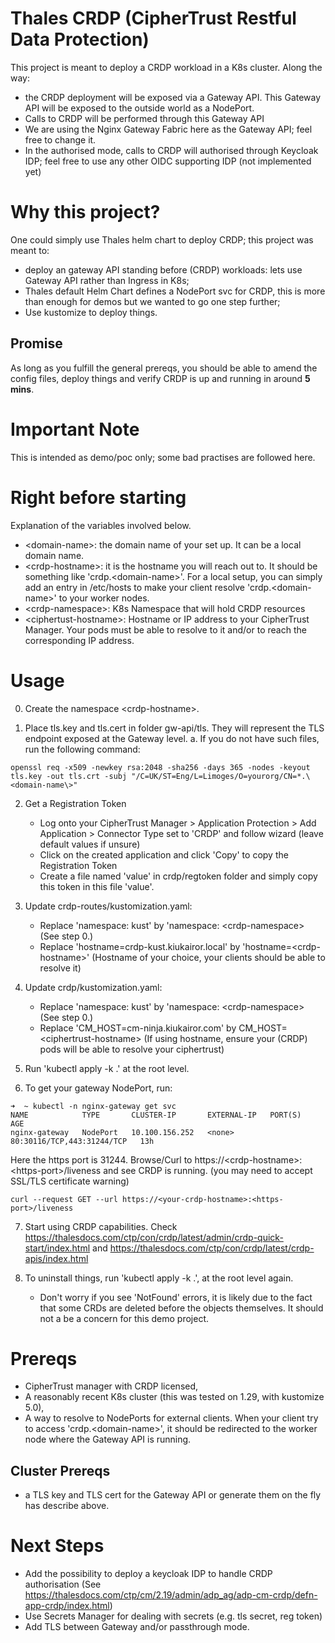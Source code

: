 # Thales CRDP (CipherTrust Restful Data Protection)
This project is meant to deploy a CRDP workload in a K8s cluster. Along the way:
- the CRDP deployment will be exposed via a Gateway API. This Gateway API will be exposed to the outside world as a NodePort.
- Calls to CRDP will be performed through this Gateway API
- We are using the Nginx Gateway Fabric here as the Gateway API; feel free to change it.
- In the authorised mode, calls to CRDP will authorised through Keycloak IDP; feel free to use any other OIDC supporting IDP (not implemented yet)

# Why this project? 
One could simply use Thales helm chart to deploy CRDP; this project was meant to: 
- deploy an gateway API standing before (CRDP) workloads: lets use Gateway API rather than Ingress in K8s;
- Thales default Helm Chart defines a NodePort svc for CRDP, this is more than enough for demos but we wanted to go one step further;
- Use kustomize to deploy things.

## Promise
As long as you fulfill the general prereqs, you should be able to amend the config files, deploy things and verify CRDP is up and running in around **5 mins**.

# Important Note
This is intended as demo/poc only; some bad practises are followed here.


# Right before starting
Explanation of the variables involved below.
- \<domain-name\>: the domain name of your set up. It can be a local domain name.
- \<crdp-hostname\>: it is the hostname you will reach out to. It should be something like 'crdp.\<domain-name\>'. For a local setup, you can simply add an entry in /etc/hosts to make your client resolve 'crdp.\<domain-name\>' to your worker nodes.
- \<crdp-namespace\>: K8s Namespace that will hold CRDP resources
- \<ciphertust-hostname\>: Hostname or IP address to your CipherTrust Manager. Your pods must be able to resolve to it and/or to reach the corresponding IP address.

# Usage 
0. Create the namespace \<crdp-hostname\>.

1. Place tls.key and tls.cert in folder gw-api/tls. They will represent the TLS endpoint exposed at the Gateway level. 
    a. If you do not have such files, run the following command:
````
openssl req -x509 -newkey rsa:2048 -sha256 -days 365 -nodes -keyout tls.key -out tls.crt -subj "/C=UK/ST=Eng/L=Limoges/O=yourorg/CN=*.\<domain-name\>"
````
2. Get a Registration Token
    - Log onto your CipherTrust Manager > Application Protection > Add Application > Connector Type set to 'CRDP' and follow wizard (leave default values if unsure)
    - Click on the created application and click 'Copy' to copy the Registration Token
    - Create a file named 'value' in crdp/regtoken folder and simply copy this token in this file 'value'.

3. Update crdp-routes/kustomization.yaml: 
    - Replace 'namespace: kust' by 'namespace: \<crdp-namespace\> (See step 0.)
    - Replace 'hostname=crdp-kust.kiukairor.local' by 'hostname=\<crdp-hostname\>' (Hostname of your choice, your clients should be able to resolve it)

4. Update crdp/kustomization.yaml:
    - Replace 'namespace: kust' by 'namespace: \<crdp-namespace\> (See step 0.)
    - Replace 'CM_HOST=cm-ninja.kiukairor.com' by CM_HOST=\<ciphertrust-hostname\> (If using hostname, ensure your (CRDP) pods will be able to resolve your ciphertrust)
5. Run 'kubectl apply -k .' at the root level.

6. To get your gateway NodePort, run:
````
➜  ~ kubectl -n nginx-gateway get svc
NAME            TYPE       CLUSTER-IP       EXTERNAL-IP   PORT(S)                      AGE
nginx-gateway   NodePort   10.100.156.252   <none>        80:30116/TCP,443:31244/TCP   13h
````
Here the https port is 31244.
Browse/Curl to https://\<crdp-hostname\>:\<https-port\>/liveness and see CRDP is running. (you may need to accept SSL/TLS certificate warning)

````
curl --request GET --url https://<your-crdp-hostname>:<https-port>/liveness
````
7. Start using CRDP capabilities. 
Check https://thalesdocs.com/ctp/con/crdp/latest/admin/crdp-quick-start/index.html and https://thalesdocs.com/ctp/con/crdp/latest/crdp-apis/index.html 

8. To uninstall things, run 'kubectl apply -k .', at the root level again.
    - Don't worry if you see 'NotFound' errors, it is likely due to the fact that some CRDs are deleted before the objects themselves. It should not a be a concern for this demo project.



# Prereqs
- CipherTrust manager with CRDP licensed,
- A reasonably recent K8s cluster (this was tested on 1.29, with kustomize 5.0),
- A way to resolve to NodePorts for external clients. When your client try to access 'crdp.\<domain-name\>', it should be redirected to the worker node where the Gateway API is running.


## Cluster Prereqs
- a TLS key and TLS cert for the Gateway API or generate them on the fly has describe above. 


# Next Steps
- Add the possibility to deploy a keycloak IDP to handle CRDP authorisation (See https://thalesdocs.com/ctp/cm/2.19/admin/adp_ag/adp-cm-crdp/defn-app-crdp/index.html)
- Use Secrets Manager for dealing with secrets (e.g. tls secret, reg token)
- Add TLS between Gateway and/or passthrough mode.


